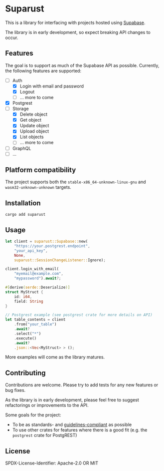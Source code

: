 # Suparust

This is a library for interfacing with projects hosted using [Supabase](https://supabase.io/).

The library is in early development, so expect breaking API changes to occur.

## Features

The goal is to support as much of the Supabase API as possible. Currently, the following features are supported:

- [ ] Auth
    - [x] Login with email and password
    - [x] Logout
    - [ ] ... more to come
- [x] Postgrest
- [ ] Storage
    - [x] Delete object
    - [x] Get object
    - [x] Update object
    - [x] Upload object
    - [x] List objects
    - [ ] ... more to come
- [ ] GraphQL
- [ ] ...

## Platform compatibility

The project supports both the `stable-x86_64-unknown-linux-gnu` and `wasm32-unknown-unknown` targets.

## Installation

`cargo add suparust`

## Usage

```rust
let client = suparust::Supabase::new(
    "https://your.postgrest.endpoint",
    "your_api_key",
    None,
    suparust::SessionChangeListener::Ignore);

client.login_with_email(
    "myemail@example.com",
    "mypassword").await?;

#[derive(serde::Deserialize)]
struct MyStruct {
    id: i64,
    field: String
}

// Postgrest example (see postgrest crate for more details on API)
let table_contents = client
    .from("your_table")
    .await?
    .select("*")
    .execute()
    .await?
    .json::<Vec<MyStruct> > ();
```

More examples will come as the library matures.

## Contributing

Contributions are welcome. Please try to add tests for any new features or bug fixes.

As the library is in early development, please feel free to suggest refactorings or improvements to the API.

Some goals for the project:

- To be as standards- and [guidelines-compliant](https://rust-lang.github.io/api-guidelines/checklist.html) as possible
- To use other crates for features where there is a good fit (e.g. the `postgrest` crate for PostgREST)

## License

SPDX-License-Identifier: Apache-2.0 OR MIT
